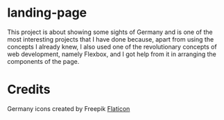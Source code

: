 # landing-page

This project is about showing some sights of Germany and is 
one of the most interesting projects that I have done 
because, apart from using the concepts I already knew, 
I also used one of the revolutionary concepts of 
web development, namely Flexbox, and I got help from it 
in arranging the components of the page.

# Credits

Germany icons created by Freepik
[Flaticon](https://www.flaticon.com/free-icons/germany "germany icons")